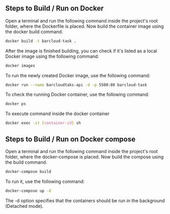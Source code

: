 ## Steps to Build / Run on Docker

Open a terminal and run the following command inside the project's root folder, where the Dockerfile is placed.
Now build the container image using the docker build command.
```sh
docker build -t barcloud-task .
```
After the image is finished building, you can check if it's listed as a local Docker image using the following command:
```sh
docker images
```
To run the newly created Docker image, use the following command:
```sh
docker run --name barcloudtaks-api -d -p 5500:80 barcloud-task
```

To check the running Docker container, use the following command:
```sh
docker ps
```
To execute command inside the docker container
```sh
docker exec -it [container-id] sh
```
## Steps to Build / Run on Docker compose

Open a terminal and run the following command inside the project's root folder, where the docker-compose is placed.
Now build the compose using the build command.
```sh
docker-compose build
```

To run it, use the following command:
```sh
docker-compose up -d
```
The -d option specifies that the containers should be run in the background (Detached mode).